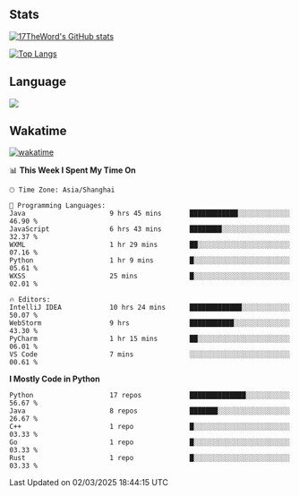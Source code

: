 ## Stats

[![17TheWord's GitHub stats](https://github-readme-stats.vercel.app/api?username=17TheWord&count_private=true&show_icons=true)](https://github.com/anuraghazra/github-readme-stats)

[![Top Langs](https://github-readme-stats.vercel.app/api/top-langs/?username=17TheWord&layout=compact&hide=html)](https://github.com/anuraghazra/github-readme-stats)

## Language

<img align="center" src="https://github-readme-stats-theword.vercel.app/api/wakatime?username=559772f0-9c03-4114-9e11-1b4b8b998e10&layout=compact&theme=dracula&hide_border=true">

## Wakatime

[![wakatime](https://wakatime.com/badge/user/559772f0-9c03-4114-9e11-1b4b8b998e10.svg)](https://wakatime.com/@559772f0-9c03-4114-9e11-1b4b8b998e10)

<!--START_SECTION:waka-->
📊 **This Week I Spent My Time On** 

```text
🕑︎ Time Zone: Asia/Shanghai

💬 Programming Languages: 
Java                     9 hrs 45 mins       ████████████░░░░░░░░░░░░░   46.90 % 
JavaScript               6 hrs 43 mins       ████████░░░░░░░░░░░░░░░░░   32.37 % 
WXML                     1 hr 29 mins        ██░░░░░░░░░░░░░░░░░░░░░░░   07.16 % 
Python                   1 hr 9 mins         █░░░░░░░░░░░░░░░░░░░░░░░░   05.61 % 
WXSS                     25 mins             █░░░░░░░░░░░░░░░░░░░░░░░░   02.01 % 

🔥 Editors: 
IntelliJ IDEA            10 hrs 24 mins      █████████████░░░░░░░░░░░░   50.07 % 
WebStorm                 9 hrs               ███████████░░░░░░░░░░░░░░   43.30 % 
PyCharm                  1 hr 15 mins        ██░░░░░░░░░░░░░░░░░░░░░░░   06.01 % 
VS Code                  7 mins              ░░░░░░░░░░░░░░░░░░░░░░░░░   00.61 % 
```

**I Mostly Code in Python** 

```text
Python                   17 repos            ██████████████░░░░░░░░░░░   56.67 % 
Java                     8 repos             ███████░░░░░░░░░░░░░░░░░░   26.67 % 
C++                      1 repo              █░░░░░░░░░░░░░░░░░░░░░░░░   03.33 % 
Go                       1 repo              █░░░░░░░░░░░░░░░░░░░░░░░░   03.33 % 
Rust                     1 repo              █░░░░░░░░░░░░░░░░░░░░░░░░   03.33 % 
```




 Last Updated on 02/03/2025 18:44:15 UTC
<!--END_SECTION:waka-->

